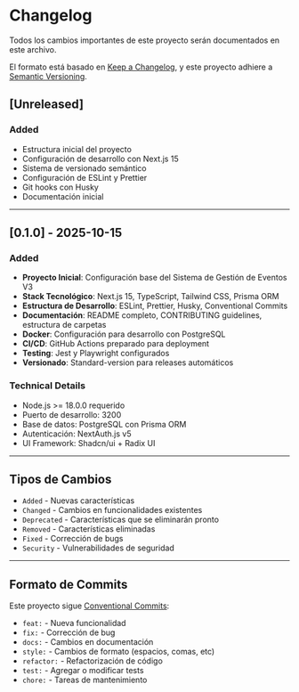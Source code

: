 # Changelog

Todos los cambios importantes de este proyecto serán documentados en este archivo.

El formato está basado en [Keep a Changelog](https://keepachangelog.com/en/1.0.0/), y este proyecto adhiere a [Semantic Versioning](https://semver.org/spec/v2.0.0.html).

## [Unreleased]

### Added
- Estructura inicial del proyecto
- Configuración de desarrollo con Next.js 15
- Sistema de versionado semántico
- Configuración de ESLint y Prettier
- Git hooks con Husky
- Documentación inicial

---

## [0.1.0] - 2025-10-15

### Added
- **Proyecto Inicial**: Configuración base del Sistema de Gestión de Eventos V3
- **Stack Tecnológico**: Next.js 15, TypeScript, Tailwind CSS, Prisma ORM
- **Estructura de Desarrollo**: ESLint, Prettier, Husky, Conventional Commits
- **Documentación**: README completo, CONTRIBUTING guidelines, estructura de carpetas
- **Docker**: Configuración para desarrollo con PostgreSQL
- **CI/CD**: GitHub Actions preparado para deployment
- **Testing**: Jest y Playwright configurados
- **Versionado**: Standard-version para releases automáticos

### Technical Details
- Node.js >= 18.0.0 requerido
- Puerto de desarrollo: 3200
- Base de datos: PostgreSQL con Prisma ORM
- Autenticación: NextAuth.js v5
- UI Framework: Shadcn/ui + Radix UI

---

## Tipos de Cambios

- `Added` - Nuevas características
- `Changed` - Cambios en funcionalidades existentes
- `Deprecated` - Características que se eliminarán pronto
- `Removed` - Características eliminadas
- `Fixed` - Corrección de bugs
- `Security` - Vulnerabilidades de seguridad

---

## Formato de Commits

Este proyecto sigue [Conventional Commits](https://www.conventionalcommits.org/):

- `feat:` - Nueva funcionalidad
- `fix:` - Corrección de bug
- `docs:` - Cambios en documentación
- `style:` - Cambios de formato (espacios, comas, etc)
- `refactor:` - Refactorización de código
- `test:` - Agregar o modificar tests
- `chore:` - Tareas de mantenimiento